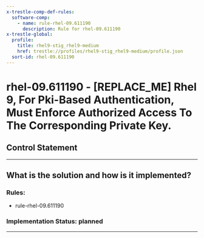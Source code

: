 ```yaml
---
x-trestle-comp-def-rules:
  software-comp:
    - name: rule-rhel-09.611190
      description: Rule for rhel-09.611190
x-trestle-global:
  profile:
    title: rhel9-stig_rhel9-medium
    href: trestle://profiles/rhel9-stig_rhel9-medium/profile.json
  sort-id: rhel-09.611190
---
```


# rhel-09.611190 - \[REPLACE_ME\] Rhel 9, For Pki-Based Authentication, Must Enforce Authorized Access To The Corresponding Private Key.

## Control Statement

______________________________________________________________________

## What is the solution and how is it implemented?

<!-- For implementation status enter one of: implemented, partial, planned, alternative, not-applicable -->

<!-- Note that the list of rules under ### Rules: is read-only and changes will not be captured after assembly to JSON -->

<!-- Add control implementation description here for control: rhel-09.611190 -->

### Rules:

  - rule-rhel-09.611190

### Implementation Status: planned

______________________________________________________________________
